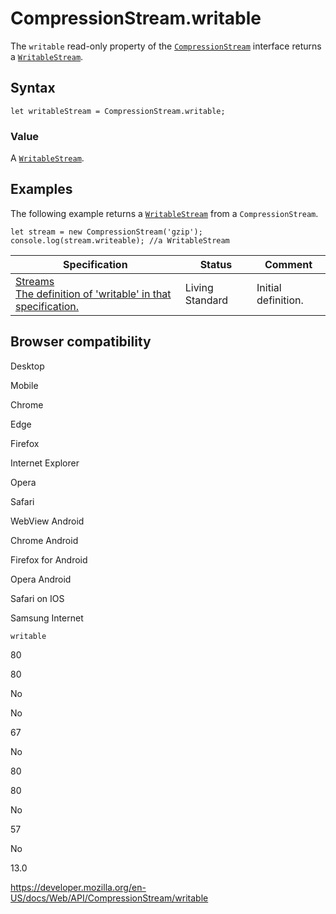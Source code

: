 # CompressionStream.writable

The `writable` read-only property of the [`CompressionStream`](../compressionstream) interface returns a [`WritableStream`](../writablestream).

## Syntax

    let writableStream = CompressionStream.writable;

### Value

A [`WritableStream`](../writablestream).

## Examples

The following example returns a [`WritableStream`](../writablestream) from a `CompressionStream`.

    let stream = new CompressionStream('gzip');
    console.log(stream.writeable); //a WritableStream

<table><thead><tr class="header"><th>Specification</th><th>Status</th><th>Comment</th></tr></thead><tbody><tr class="odd"><td><a href="https://streams.spec.whatwg.org/#dom-generictransformstream-writable">Streams<br />
<span class="small">The definition of 'writable' in that specification.</span></a></td><td><span class="spec-living">Living Standard</span></td><td>Initial definition.</td></tr></tbody></table>

## Browser compatibility

Desktop

Mobile

Chrome

Edge

Firefox

Internet Explorer

Opera

Safari

WebView Android

Chrome Android

Firefox for Android

Opera Android

Safari on IOS

Samsung Internet

`writable`

80

80

No

No

67

No

80

80

No

57

No

13.0

<a href="https://developer.mozilla.org/en-US/docs/Web/API/CompressionStream/writable" class="_attribution-link">https://developer.mozilla.org/en-US/docs/Web/API/CompressionStream/writable</a>
